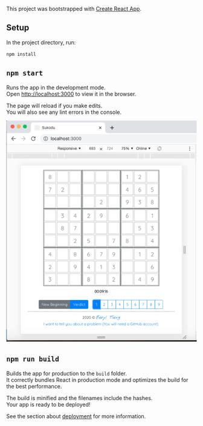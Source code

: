 This project was bootstrapped with [Create React App](https://github.com/facebook/create-react-app).

## Setup

In the project directory, run:

```
npm install
```

## `npm start`

Runs the app in the development mode.<br />
Open [http://localhost:3000](http://localhost:3000) to view it in the browser.

The page will reload if you make edits.<br />
You will also see any lint errors in the console.

![ScreenShot](https://github.com/beryltseng/sudoku/blob/master/public/ScreenShot.png)

## `npm run build`

Builds the app for production to the `build` folder.<br />
It correctly bundles React in production mode and optimizes the build for the best performance.

The build is minified and the filenames include the hashes.<br />
Your app is ready to be deployed!

See the section about [deployment](https://facebook.github.io/create-react-app/docs/deployment) for more information.


